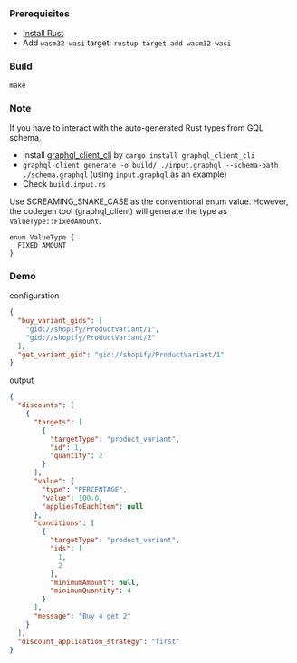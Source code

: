 ### Prerequisites

* [Install Rust](https://www.rust-lang.org/tools/install)
* Add `wasm32-wasi` target: `rustup target add wasm32-wasi`

### Build

```
make
```

### Note

If you have to interact with the auto-generated Rust types from GQL schema,

  * Install [graphql_client_cli](https://github.com/graphql-rust/graphql-client/tree/main/graphql_client_cli) by `cargo install graphql_client_cli`
  * `graphql-client generate -o build/ ./input.graphql --schema-path ./schema.graphql` (using `input.graphql` as an example)
  * Check `build.input.rs`

Use SCREAMING_SNAKE_CASE as the conventional enum value. However, the codegen tool (graphql_client)
will generate the type as `ValueType::FixedAmount`.

```
enum ValueType {
  FIXED_AMOUNT
}
```

### Demo

configuration

```json
{
  "buy_variant_gids": [
    "gid://shopify/ProductVariant/1",
    "gid://shopify/ProductVariant/2"
  ],
  "get_variant_gid": "gid://shopify/ProductVariant/1"
}
```

output

```JSON
{
  "discounts": [
    {
      "targets": [
        {
          "targetType": "product_variant",
          "id": 1,
          "quantity": 2
        }
      ],
      "value": {
        "type": "PERCENTAGE",
        "value": 100.0,
        "appliesToEachItem": null
      },
      "conditions": [
        {
          "targetType": "product_variant",
          "ids": [
            1,
            2
          ],
          "minimumAmount": null,
          "minimumQuantity": 4
        }
      ],
      "message": "Buy 4 get 2"
    }
  ],
  "discount_application_strategy": "first"
}
```


